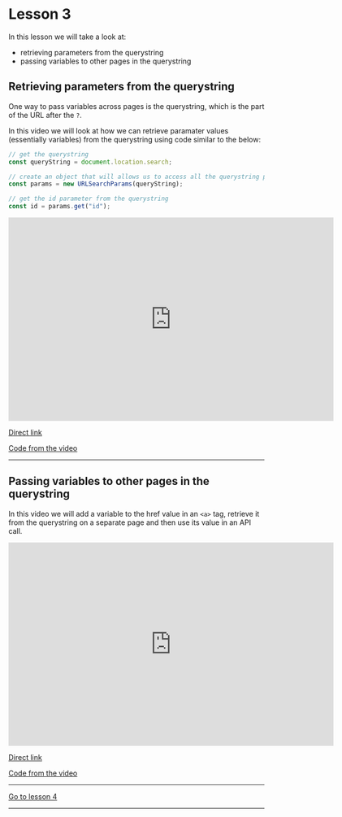 # Lesson 3

In this lesson we will take a look at:

- retrieving parameters from the querystring
- passing variables to other pages in the querystring 

## Retrieving parameters from the querystring

One way to pass variables across pages is the querystring, which is the part of the URL after the `?`.

In this video we will look at how we can retrieve paramater values (essentially variables) from the querystring using code similar to the below:


```js
// get the querystring
const queryString = document.location.search;

// create an object that will allows us to access all the querystring parameters
const params = new URLSearchParams(queryString);

// get the id parameter from the querystring
const id = params.get("id");
```

<iframe src="https://player.vimeo.com/video/453021027" width="640" height="400" frameborder="0" allow="autoplay; fullscreen" allowfullscreen></iframe>

<a href="https://vimeo.com/453021027/cc9e8cce3f" target="_blank">Direct link</a>

<a href="https://github.com/NoroffFEU/retrieving-parameters-from-querystrings" target="_blank">Code from the video</a>

---

## Passing variables to other pages in the querystring 

In this video we will add a variable to the href value in an `<a>` tag, retrieve it from the querystring on a separate page and then use its value in an API call.

<iframe src="https://player.vimeo.com/video/453080750" width="640" height="400" frameborder="0" allow="autoplay; fullscreen" allowfullscreen></iframe>

<a href="https://vimeo.com/453080750/328b6f90fd" target="_blank">Direct link</a>

<a href="https://github.com/NoroffFEU/passing-variables-to-other-pages-in-the-querystring" target="_blank">Code from the video</a>


---

[Go to lesson 4](4)

---
